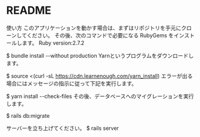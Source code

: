 # README

使い方
このアプリケーションを動かす場合は、まずはリポジトリを手元にクローンしてください。 その後、次のコマンドで必要になる RubyGems をインストールします。
Ruby version:2.7.2

$ bundle install --without production
Yarnというプログラムをダウンロードします。

$ source <(curl -sL https://cdn.learnenough.com/yarn_install)
エラーが出る場合にはメッセージの指示に従って下記を実行します。

$ yarn install --check-files
その後、データベースへのマイグレーションを実行します。

$ rails db:migrate

サーバーを立ち上げてください。
$ rails server

